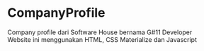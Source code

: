 # CompanyProfile
Company profile dari Software House bernama G#11 Developer <br>
Website ini menggunakan HTML, CSS Materialize dan Javascript
